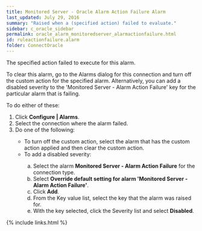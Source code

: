 ```yaml
---
title: ﻿Monitored Server - Oracle Alarm Action Failure Alarm
last_updated: July 29, 2016
summary: "Raised when a (specified action) failed to evaluate."
sidebar: c_oracle_sidebar
permalink: oracle_alarm_monitoredserver_alarmactionfailure.html
id: ruleactionfailure.alarm
folder: ConnectOracle
---
```



<p>The specified action failed to execute for this alarm.</p>
<p>To clear this alarm, go to the Alarms dialog for this connection and turn off the custom action for the specified alarm. Alternatively, you can add a disabled severity to the 'Monitored Server - Alarm Action Failure' key for the particular alarm that is failing.</p>
<p>To do either of these:</p>
<ol>
    <li>Click <b>Configure | Alarms</b>.</li>
    <li>Select the connection where the alarm failed.</li>
    <li>Do one of the following:</li>
    <ul>
        <li>To turn off the custom action, select the alarm that has the custom action applied and then clear the custom action.</li>
        <li>To add a disabled severity:</li>
        <ol type="a">
            <li>Select the alarm <strong>Monitored Server - Alarm Action Failure</strong> for the connection type.</li>
            <li>Select <strong>Override default setting for alarm 'Monitored Server - Alarm Action Failure'</strong>.</li>
            <li>Click <strong>Add</strong>.</li>
            <li>From the Key value list, select the key that the alarm was raised for.</li>
            <li>With the key selected, click the Severity list and select <strong>Disabled</strong>.</li>
        </ol>
    </ul>
</ol>

{% include links.html %}
